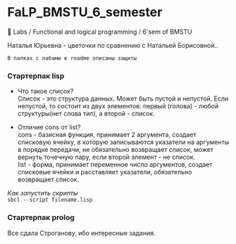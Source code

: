 # FaLP_BMSTU_6_semester
:ghost: Labs / Functional and logical programming / 6'sem of BMSTU

Наталья Юрьевна - цветочки по сравнению с Натальей Борисовной..

`В папках с лабами в readme описаны защиты`  

### Стартерпак lisp  
- Что такое список?  
Список - это структура данных. Может быть пустой и непустой. Если непустой, то состоит из двух элементов: первый (голова) - любой структуры(нет слова тип), а второй - список.

- Отличие cons от list?  
cons - базисная функция, принимает 2 аргумента, создает списковую ячейку, в которую записываются указатели на аргументы в порядке передачи, не обязательно возвращает список, может вернуть точечную пару, если второй элемент - не список.  
list - форма, принимает переменное число аргументов, создает списковые ячейки и расставляет указатели, обязательно возвращает список.  

_Как запустить скрипты_  
`sbcl --script filename.lisp `  

### Стартерпак prolog  
Все сдала Строганову, ибо интересные задания.  
